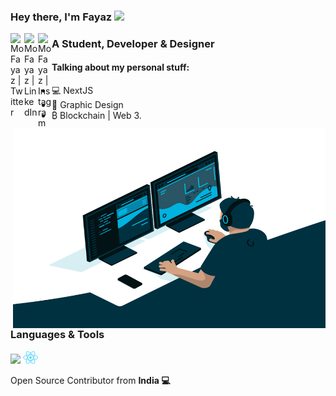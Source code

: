 ### Hey there, I'm  Fayaz <img src="https://media.giphy.com/media/hvRJCLFzcasrR4ia7z/giphy.gif" width="25px">


[<img align="left" alt="MoFayaz | Twitter" width=22px src="https://cdn.jsdelivr.net/npm/simple-icons@v3/icons/twitter.svg">][twitter]
[<img align="left" alt="MoFayaz | LinkedIn" width=22px src="https://cdn.jsdelivr.net/npm/simple-icons@v3/icons/linkedin.svg">][linkedin]
[<img align="left" alt="MoFayaz | Instagram" width=22px src="https://cdn.jsdelivr.net/npm/simple-icons@v3/icons/instagram.svg">][instagram]
<!-- [<img align="left" alt="MoFayaz | Medium" width=22px src="https://cdn.jsdelivr.net/npm/simple-icons@v3/icons/medium.svg">][medium] -->
<!-- [<img align="left" alt="MoFayaz | Portfolio" width=22px src="https://img.icons8.com/ios-filled/50/000000/portfolio.png">][profile] -->

<!-- ![](https://visitor-badge.glitch.me/badge?page_id=MoFayaz.MoFayaz) -->

### A Student, Developer & Designer

<img align="right" alt="GIF" src="code.gif" width="500" height="320" />

#### Talking about my personal stuff:

- 💻 NextJS
- 📐 Graphic Design
- ₿ Blockchain | Web 3.

### Languages & Tools

<code><img width=24px src="https://cdn.worldvectorlogo.com/logos/next-js.svg"></code>
<code><img width=24px src="https://raw.githubusercontent.com/MoFayaz/MoFayaz/main/.github/images/download%20(2).png"></code>


<!-- <summary>📝 My GitHub Stats</summary>
<br>

[![MoFayaz's github stats](https://github-readme-stats.vercel.app/api?username=MoFayaz&theme=gotham)](https://github.com/MoFayaz/github-readme-stats) -->



Open Source Contributor from <b>India<b> 💻

[twitter]: https://www.twitter.com/fayaz0_/
[linkedin]: https://www.linkedin.com/in/fayazm0/
[instagram]: https://www.instagram.com/fayaz0_/
<!-- [profile]: http://mofayazz.web.app -->

